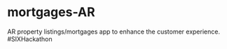 # mortgages-AR
AR property listings/mortgages app to enhance the customer experience. #SIXHackathon
